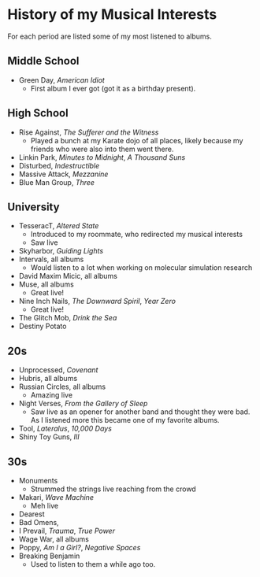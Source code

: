 # History of my Musical Interests

For each period are listed some of my most listened to albums.

## Middle School

 - Green Day, *American Idiot*
   - First album I ever got (got it as a birthday present).

## High School

 - Rise Against, *The Sufferer and the Witness*
   - Played a bunch at my Karate dojo of all places, likely because my friends
     who were also into them went there.
 - Linkin Park, *Minutes to Midnight*, *A Thousand Suns*
 - Disturbed, *Indestructible*
 - Massive Attack, *Mezzanine*
 - Blue Man Group, *Three*

## University

 - TesseracT, *Altered State*
   - Introduced to my roommate, who redirected my musical interests
   - Saw live
 - Skyharbor, *Guiding Lights*
 - Intervals, all albums
   - Would listen to a lot when working on molecular simulation research
 - David Maxim Micic, all albums
 - Muse, all albums
   - Great live!
 - Nine Inch Nails, *The Downward Spiril*, *Year Zero*
   - Great live!
 - The Glitch Mob, *Drink the Sea*
 - Destiny Potato

## 20s

 - Unprocessed, *Covenant*
 - Hubris, all albums
 - Russian Circles, all albums
   - Amazing live
 - Night Verses, *From the Gallery of Sleep*
   - Saw live as an opener for another band and thought they were bad.
     As I listened more this became one of my favorite albums.
 - Tool, *Lateralus*, *10,000 Days*
 - Shiny Toy Guns, *III*

## 30s

 - Monuments
   - Strummed the strings live reaching from the crowd
 - Makari, *Wave Machine*
   - Meh live
 - Dearest
 - Bad Omens, 
 - I Prevail, *Trauma*, *True Power*
 - Wage War, all albums
 - Poppy, *Am I a Girl?*, *Negative Spaces*
 - Breaking Benjamin
   - Used to listen to them a while ago too.

